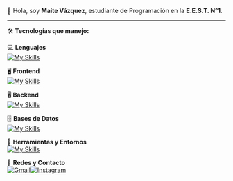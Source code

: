 👋 Hola, soy **Maite Vázquez**, estudiante de Programación en la **E.E.S.T. N°1**.  

---

🛠 **Tecnologías que manejo:**  

💻 **Lenguajes**  
[![My Skills](https://skillicons.dev/icons?i=java,php,cs,arduino)](https://skillicons.dev)  

🖥️ **Frontend**  
[![My Skills](https://skillicons.dev/icons?i=html,css,react,bootstrap,figma)](https://skillicons.dev)  

🖥️ **Backend**  
[![My Skills](https://skillicons.dev/icons?i=js,express)](https://skillicons.dev)  

🗄️ **Bases de Datos**  
[![My Skills](https://skillicons.dev/icons?i=mysql,sqlite,sqlite3)](https://skillicons.dev)  

🧰 **Herramientas y Entornos**  
[![My Skills](https://skillicons.dev/icons?i=vscode,visualstudio,git,dotenv,nodemon,node)](https://skillicons.dev)  

📱 **Redes y Contacto**  
[![Gmail](https://skillicons.dev/icons?i=gmail)](mailto:maite.lu.vazquez08@gmail.com)[![Instagram](https://skillicons.dev/icons?i=instagram)](https://instagram.com/mai.vazquez_)  